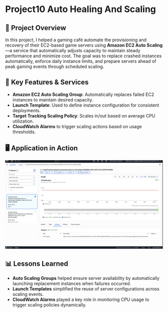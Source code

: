 # Project10 Auto Healing And Scaling

## 📌 Project Overview
In this project, I helped a gaming café automate the provisioning and recovery of their EC2-based game servers using **Amazon EC2 Auto Scaling**—a service that automatically adjusts capacity to maintain steady performance and minimize cost. The goal was to replace crashed instances automatically, enforce daily instance limits, and prepare servers ahead of peak gaming events through scheduled scaling.

## 🚀 Key Features & Services
- **Amazon EC2 Auto Scaling Group**: Automatically replaces failed EC2 instances to maintain desired capacity.
- **Launch Template**: Used to define instance configuration for consistent deployments.
- **Target Tracking Scaling Policy**: Scales in/out based on average CPU utilization.
- **CloudWatch Alarms** to trigger scaling actions based on usage thresholds.

## 🖥️ Application in Action
![Alarm Graph](p10-1.png)

## 📊 Lessons Learned
- **Auto Scaling Groups** helped ensure server availability by automatically launching replacement instances when failures occurred.
- **Launch Templates** simplified the reuse of server configurations across scaling events.
- **CloudWatch Alarms** played a key role in monitoring CPU usage to trigger scaling policies dynamically.
